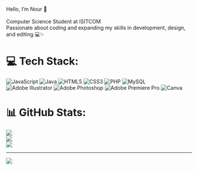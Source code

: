 Hello, I’m Nour 👋<br/><br/>
Computer Science Student at ISITCOM <br/>
Passionate about coding and expanding my skills in development, design, and editing.💻✨

# 💻 Tech Stack:
![JavaScript](https://img.shields.io/badge/javascript-%23323330.svg?style=for-the-badge&logo=javascript&logoColor=%23F7DF1E) ![Java](https://img.shields.io/badge/java-%23ED8B00.svg?style=for-the-badge&logo=openjdk&logoColor=white) ![HTML5](https://img.shields.io/badge/html5-%23E34F26.svg?style=for-the-badge&logo=html5&logoColor=white) ![CSS3](https://img.shields.io/badge/css3-%231572B6.svg?style=for-the-badge&logo=css3&logoColor=white) ![PHP](https://img.shields.io/badge/php-%23777BB4.svg?style=for-the-badge&logo=php&logoColor=white) ![MySQL](https://img.shields.io/badge/mysql-4479A1.svg?style=for-the-badge&logo=mysql&logoColor=white) ![Adobe Illustrator](https://img.shields.io/badge/adobe%20illustrator-%23FF9A00.svg?style=for-the-badge&logo=adobe%20illustrator&logoColor=white) ![Adobe Photoshop](https://img.shields.io/badge/adobe%20photoshop-%2331A8FF.svg?style=for-the-badge&logo=adobe%20photoshop&logoColor=white) ![Adobe Premiere Pro](https://img.shields.io/badge/Adobe%20Premiere%20Pro-9999FF.svg?style=for-the-badge&logo=Adobe%20Premiere%20Pro&logoColor=white) ![Canva](https://img.shields.io/badge/Canva-%2300C4CC.svg?style=for-the-badge&logo=Canva&logoColor=white)
# 📊 GitHub Stats:
![](https://github-readme-stats.vercel.app/api?username=ouerteninour&theme=radical&hide_border=false&include_all_commits=false&count_private=false)<br/>
![](https://nirzak-streak-stats.vercel.app/?user=ouerteninour&theme=radical&hide_border=false)<br/>
![](https://github-readme-stats.vercel.app/api/top-langs/?username=ouerteninour&theme=radical&hide_border=false&include_all_commits=false&count_private=false&layout=compact)

---
[![](https://visitcount.itsvg.in/api?id=ouerteninour&icon=0&color=0)](https://visitcount.itsvg.in)

<!-- Proudly created with GPRM ( https://gprm.itsvg.in ) -->
